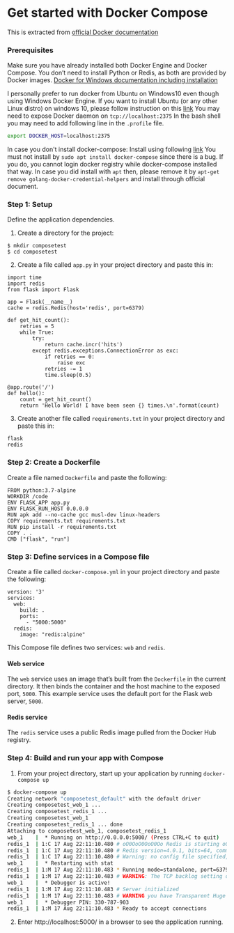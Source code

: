 # Get started with Docker Compose

This is extracted from [official Docker documentation](https://docs.docker.com/compose/gettingstarted/)
### Prerequisites
Make sure you have already installed both Docker Engine and Docker Compose.
You don’t need to install Python or Redis, as both are provided by Docker images.
[Docker for Windows documentation including installation ](https://docs.docker.com/docker-for-windows/)

I personally prefer to run docker from Ubuntu on Windows10 even though using Windows Docker Engine.
If you want to install Ubuntu (or any other Linux distro) on windows 10, please follow instruction on this [link](https://docs.microsoft.com/en-us/windows/wsl/install-win10)
You may need to expose Docker daemon on `tcp://localhost:2375`
In the bash shell you may need to add following line in the `.profile` file.
```sh
export DOCKER_HOST=localhost:2375
```

In case you don't install docker-compose:
Install using following [link](https://docs.docker.com/compose/install/)
You must not install by ```sudo apt install docker-compose``` since there is a bug.
If you do, you cannot login docker registry while docker-compose installed that way.
In case you did install with `apt` then, please remove it by `apt-get remove golang-docker-credential-helpers` and install through official document.


### Step 1: Setup
Define the application dependencies.

1. Create a directory for the project:
```
$ mkdir composetest
$ cd composetest
```
2. Create a file called `app.py` in your project directory and paste this in:
```
import time
import redis
from flask import Flask

app = Flask(__name__)
cache = redis.Redis(host='redis', port=6379)

def get_hit_count():
    retries = 5
    while True:
        try:
            return cache.incr('hits')
        except redis.exceptions.ConnectionError as exc:
            if retries == 0:
                raise exc
            retries -= 1
            time.sleep(0.5)

@app.route('/')
def hello():
    count = get_hit_count()
    return 'Hello World! I have been seen {} times.\n'.format(count)

```
3. Create another file called `requirements.txt` in your project directory and paste this in:
```
flask
redis
```

### Step 2: Create a Dockerfile
Create a file named `Dockerfile` and paste the following:
```
FROM python:3.7-alpine
WORKDIR /code
ENV FLASK_APP app.py
ENV FLASK_RUN_HOST 0.0.0.0
RUN apk add --no-cache gcc musl-dev linux-headers
COPY requirements.txt requirements.txt
RUN pip install -r requirements.txt
COPY . .
CMD ["flask", "run"]
```

### Step 3: Define services in a Compose file
Create a file called `docker-compose.yml` in your project directory and paste the following:
```
version: '3'
services:
  web:
    build: .
    ports:
      - "5000:5000"
  redis:
    image: "redis:alpine"
```
This Compose file defines two services: `web` and `redis`.
#### Web service
The `web` service uses an image that’s built from the `Dockerfile` in the current directory. 
It then binds the container and the host machine to the exposed port, `5000`.
This example service uses the default port for the Flask web server, `5000`.

#### Redis service
The `redis` service uses a public Redis image pulled from the Docker Hub registry.

### Step 4: Build and run your app with Compose
1. From your project directory, start up your application by running 
`docker-compose up`
```sh
$ docker-compose up
Creating network "composetest_default" with the default driver
Creating composetest_web_1 ...
Creating composetest_redis_1 ...
Creating composetest_web_1
Creating composetest_redis_1 ... done
Attaching to composetest_web_1, composetest_redis_1
web_1    |  * Running on http://0.0.0.0:5000/ (Press CTRL+C to quit)
redis_1  | 1:C 17 Aug 22:11:10.480 # oO0OoO0OoO0Oo Redis is starting oO0OoO0OoO0Oo
redis_1  | 1:C 17 Aug 22:11:10.480 # Redis version=4.0.1, bits=64, commit=00000000, modified=0, pid=1, just started
redis_1  | 1:C 17 Aug 22:11:10.480 # Warning: no config file specified, using the default config. In order to specify a config file use redis-server /path/to/redis.conf
web_1    |  * Restarting with stat
redis_1  | 1:M 17 Aug 22:11:10.483 * Running mode=standalone, port=6379.
redis_1  | 1:M 17 Aug 22:11:10.483 # WARNING: The TCP backlog setting of 511 cannot be enforced because /proc/sys/net/core/somaxconn is set to the lower value of 128.
web_1    |  * Debugger is active!
redis_1  | 1:M 17 Aug 22:11:10.483 # Server initialized
redis_1  | 1:M 17 Aug 22:11:10.483 # WARNING you have Transparent Huge Pages (THP) support enabled in your kernel. This will create latency and memory usage issues with Redis. To fix this issue run the command 'echo never > /sys/kernel/mm/transparent_hugepage/enabled' as root, and add it to your /etc/rc.local in order to retain the setting after a reboot. Redis must be restarted after THP is disabled.
web_1    |  * Debugger PIN: 330-787-903
redis_1  | 1:M 17 Aug 22:11:10.483 * Ready to accept connections
```
2. Enter http://localhost:5000/ in a browser to see the application running.
